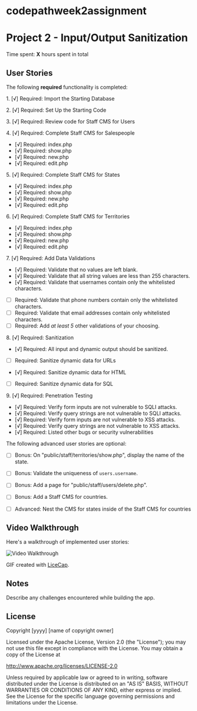 # codepathweek2assignment
# Project 2 - Input/Output Sanitization

Time spent: **X** hours spent in total

## User Stories

The following **required** functionality is completed:

1\. [√]  Required: Import the Starting Database

2\. [√]  Required: Set Up the Starting Code

3\. [√]  Required: Review code for Staff CMS for Users

4\. [√]  Required: Complete Staff CMS for Salespeople
* [√]  Required: index.php
* [√]  Required: show.php
* [√]  Required: new.php
* [√]  Required: edit.php

5\. [√]  Required: Complete Staff CMS for States
* [√]  Required: index.php
* [√]  Required: show.php
* [√]  Required: new.php
* [√]  Required: edit.php

6\. [√]  Required: Complete Staff CMS for Territories
* [√]  Required: index.php
* [√]  Required: show.php
* [√]  Required: new.php
* [√]  Required: edit.php

7\. [√]  Required: Add Data Validations
* [√]  Required: Validate that no values are left blank.
* [√]  Required: Validate that all string values are less than 255 characters.
* [√]  Required: Validate that usernames contain only the whitelisted characters.
* [ ]  Required: Validate that phone numbers contain only the whitelisted characters.
* [ ]  Required: Validate that email addresses contain only whitelisted characters.
* [ ]  Required: Add *at least 5* other validations of your choosing.

8\. [√]  Required: Sanitization
* [√]  Required: All input and dynamic output should be sanitized.
* [ ]  Required: Sanitize dynamic data for URLs
* [√]  Required: Sanitize dynamic data for HTML
* [ ]  Required: Sanitize dynamic data for SQL

9\. [√]  Required: Penetration Testing
* [√]  Required: Verify form inputs are not vulnerable to SQLI attacks.
* [√]  Required: Verify query strings are not vulnerable to SQLI attacks.
* [√]  Required: Verify form inputs are not vulnerable to XSS attacks.
* [√]  Required: Verify query strings are not vulnerable to XSS attacks.
* [√]  Required: Listed other bugs or security vulnerabilities


The following advanced user stories are optional:

- [ ]  Bonus: On "public/staff/territories/show.php", display the name of the state.

- [ ]  Bonus: Validate the uniqueness of `users.username`.

- [ ]  Bonus: Add a page for "public/staff/users/delete.php".

- [ ]  Bonus: Add a Staff CMS for countries.

- [ ]  Advanced: Nest the CMS for states inside of the Staff CMS for countries


## Video Walkthrough

Here's a walkthrough of implemented user stories:

<img src='http://i.imgur.com/link/to/your/gif/file.gif' title='Video Walkthrough' width='' alt='Video Walkthrough' />

GIF created with [LiceCap](http://www.cockos.com/licecap/).

## Notes

Describe any challenges encountered while building the app.

## License

Copyright [yyyy] [name of copyright owner]

Licensed under the Apache License, Version 2.0 (the "License");
you may not use this file except in compliance with the License.
You may obtain a copy of the License at

http://www.apache.org/licenses/LICENSE-2.0

Unless required by applicable law or agreed to in writing, software
distributed under the License is distributed on an "AS IS" BASIS,
WITHOUT WARRANTIES OR CONDITIONS OF ANY KIND, either express or implied.
See the License for the specific language governing permissions and
limitations under the License.